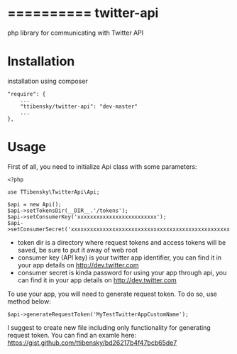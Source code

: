 ==========
twitter-api
==========

php library for communicating with Twitter API

# Installation

installation using composer


    "require": {
        ...
        "ttibensky/twitter-api": "dev-master"
        ...
    },
    

# Usage

First of all, you need to initialize Api class with some parameters:

    <?php

    use TTibensky\TwitterApi\Api;

    $api = new Api();
    $api->setTokensDir(__DIR__.'/tokens');
    $api->setConsumerKey('xxxxxxxxxxxxxxxxxxxxxxxxx');
    $api->setConsumerSecret('xxxxxxxxxxxxxxxxxxxxxxxxxxxxxxxxxxxxxxxxxxxxxxxxxx');
    
- token dir is a directory where request tokens and access tokens will be saved, be sure to put it away of web root
- consumer key (API key) is your twitter app identifier, you can find it in your app details on http://dev.twitter.com
- consumer secret is kinda password for using your app through api, you can find it in your app details on http://dev.twitter.com

To use your app, you will need to generate request token. To do so, use method below:

    $api->generateRequestToken('MyTestTwitterAppCustomName');

I suggest to create new file including only functionality for generating request token.
You can find an examle here: https://gist.github.com/ttibensky/bd26217b4f47bcb65de7
